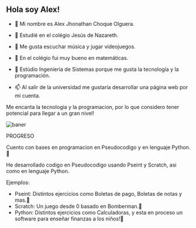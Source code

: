 ## Hola soy Alex!



- 🔭 Mi nombre es Alex Jhonathan Choque Olguera.

- 🌱 Estudié en el colégio Jesús de Nazareth.

- 👯 Me gusta escuchar música y jugar videojuegos.

- 🤔 En el colégio fui muy bueno en matemáticas.

- 💬 Estúdio Ingenieria de Sistemas porque me gusta la tecnología y la programación.

- 📫 Al salir de la universidad me gustaria desarrollar una página web por mi cuenta.


Me encanta la tecnologia y la programacion, por lo que considero tener potencial para llegar a un gran nivel!

![baner](https://github.com/AlexJhonathan/AlexJhonathan/assets/124853057/9b3faad8-9dda-4cd5-a9c3-4d25d1dc4399)

PROGRESO

Cuento con bases en programacion en Pseudocodigo y en lenguaje Python.🌱

He desarrollado codigo en Pseudocodigo usando Pseint y Scratch, asi como en lenguaje Python. 

Ejemplos:

- Pseint: Distintos ejercicios como Boletas de pago, Boletas de notas y mas.💬
- Scratch: Un juego desde 0 basado en Bomberman.💬
- Python: Distintos ejercicios como Calculadoras, y esta en proceso un software para enseñar finanzas a los niños!💬
